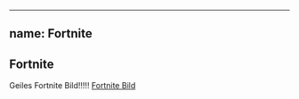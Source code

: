 
---
name: Fortnite
---

## Fortnite

Geiles Fortnite Bild!!!!!
[Fortnite Bild](https://cdn2.unrealengine.com/br16-socialshare-lineup1-1920x1080-cc758b8820b8.jpg)
